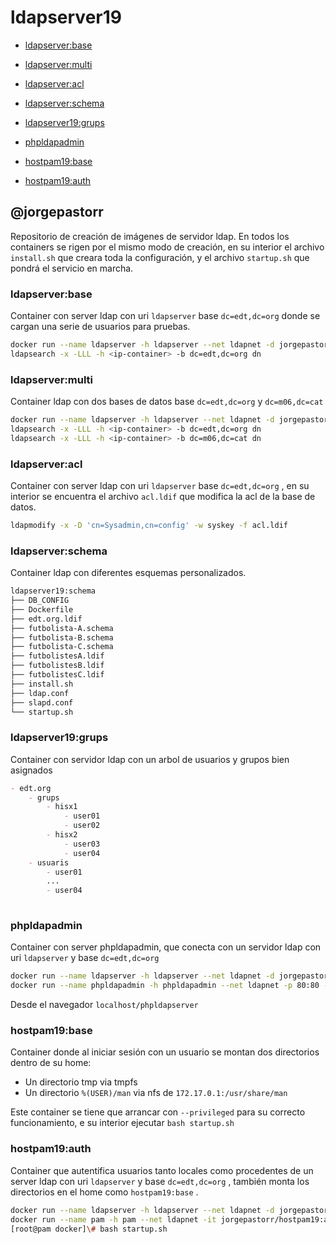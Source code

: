 # ldapserver19

- [ldapserver:base](#ldapserverbase)
- [ldapserver:multi](#ldapservermulti)
- [ldapserver:acl](#ldapserveracl)
- [ldapserver:schema](#ldapserverschema)
- [ldapserver19:grups](#ldapserver19grups)

- [phpldapadmin](#phpldapadmin)

- [hostpam19:base](#hostpam19base)
- [hostpam19:auth](#hostpam19auth)


## @jorgepastorr

Repositorio de creación de imágenes de servidor ldap. En todos los containers se rigen por el mismo modo de creación, en su interior el archivo `install.sh` que creara toda la configuración, y el archivo `startup.sh`  que pondrá el servicio en marcha.

### ldapserver:base 

Container con server ldap con uri `ldapserver` base `dc=edt,dc=org`  donde se cargan una serie de usuarios para pruebas.

```bash
docker run --name ldapserver -h ldapserver --net ldapnet -d jorgepastorr/ldapserver19:base
ldapsearch -x -LLL -h <ip-container> -b dc=edt,dc=org dn
```



### ldapserver:multi 

Container ldap con dos bases de datos base `dc=edt,dc=org` y `dc=m06,dc=cat`

```bash
docker run --name ldapserver -h ldapserver --net ldapnet -d jorgepastorr/ldapserver19:base
ldapsearch -x -LLL -h <ip-container> -b dc=edt,dc=org dn
ldapsearch -x -LLL -h <ip-container> -b dc=m06,dc=cat dn
```



### ldapserver:acl

Container con server ldap con uri `ldapserver` base `dc=edt,dc=org` , en su interior se encuentra el archivo `acl.ldif`  que modifica la acl de la base de datos.

```bash
ldapmodify -x -D 'cn=Sysadmin,cn=config' -w syskey -f acl.ldif
```



### ldapserver:schema

Container ldap con diferentes esquemas personalizados.

```bash
ldapserver19:schema
├── DB_CONFIG
├── Dockerfile
├── edt.org.ldif
├── futbolista-A.schema
├── futbolista-B.schema
├── futbolista-C.schema
├── futbolistesA.ldif
├── futbolistesB.ldif
├── futbolistesC.ldif
├── install.sh
├── ldap.conf
├── slapd.conf
└── startup.sh
```



### ldapserver19:grups

Container con servidor ldap con un arbol de usuarios y grupos bien asignados

```markdown
- edt.org
	- grups
		- hisx1
			- user01
			- user02
		- hisx2
			- user03
			- user04
	- usuaris
		- user01
		...
		- user04
		
```





### phpldapadmin

Container con server phpldapadmin, que conecta con un servidor ldap con uri `ldapserver`  y base `dc=edt,dc=org` 

```bash
docker run --name ldapserver -h ldapserver --net ldapnet -d jorgepastorr/ldapserver19
docker run --name phpldapadmin -h phpldapadmin --net ldapnet -p 80:80 -d jorgepastorr/phpldapadmin19
```

Desde el navegador `localhost/phpldapserver`



### hostpam19:base

Container donde al iniciar sesión con un usuario se montan dos directorios dentro de su home:

- Un directorio tmp via tmpfs
- Un directorio `%(USER)/man` via nfs de `172.17.0.1:/usr/share/man`

Este container se tiene que arrancar con `--privileged` para su correcto funcionamiento, e su interior ejecutar `bash startup.sh`





### hostpam19:auth

Container que autentifica usuarios tanto locales como procedentes de un server ldap con uri `ldapserver`  y base `dc=edt,dc=org` , también monta los directorios en el home como `hostpam19:base` .

```bash
docker run --name ldapserver -h ldapserver --net ldapnet -d jorgepastorr/ldapserver19
docker run --name pam -h pam --net ldapnet -it jorgepastorr/hostpam19:auth /bin/bash
[root@pam docker]\# bash startup.sh
```

